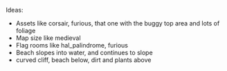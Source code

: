 


Ideas:
- Assets like corsair, furious, that one with the buggy top area and lots of foliage
- Map size like medieval
- Flag rooms like hal_palindrome, furious
- Beach slopes into water, and continues to slope
- curved cliff, beach below, dirt and plants above
